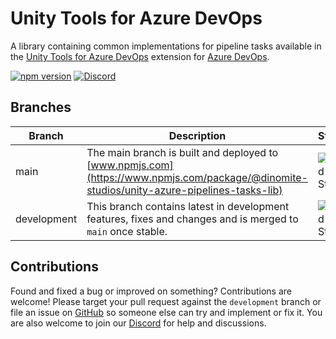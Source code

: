 # Unity Tools for Azure DevOps

A library containing common implementations for pipeline tasks available in the [Unity Tools for Azure DevOps](https://github.com/Dinomite-Studios/unity-azure-pipelines-tasks) extension for [Azure DevOps](https://azure.microsoft.com/en-us/services/devops/).

[![npm version](https://badge.fury.io/js/%40dinomite-studios%2Funity-azure-pipelines-tasks-lib.svg)](https://badge.fury.io/js/%40dinomite-studios%2Funity-azure-pipelines-tasks-lib)
[![Discord](https://img.shields.io/discord/541963006649696256.svg?label=&logo=discord&logoColor=ffffff&color=7389D8&labelColor=6A7EC2)](https://discord.gg/RpHSpxkEP6)

## Branches

| Branch      | Description                                                                                                                               | Status                                                                                                                                                         |
| ----------- | ----------------------------------------------------------------------------------------------------------------------------------------- | -------------------------------------------------------------------------------------------------------------------------------------------------------------- |
| main        | The main branch is built and deployed to [www.npmjs.com](https://www.npmjs.com/package/@dinomite-studios/unity-azure-pipelines-tasks-lib) | ![Build Status](https://dev.azure.com/dinomite/Unity%20Tools%20for%20Azure%20DevOps/_apis/build/status/unity-azure-pipelines-tasks-lib?branchName=main)        |
| development | This branch contains latest in development features, fixes and changes and is merged to `main` once stable.                               | ![Build Status](https://dev.azure.com/dinomite/Unity%20Tools%20for%20Azure%20DevOps/_apis/build/status/unity-azure-pipelines-tasks-lib?branchName=development) |

## Contributions

Found and fixed a bug or improved on something? Contributions are welcome! Please target your pull request against the `development` branch or file an issue on [GitHub](https://github.com/Dinomite-Studios/unity-azure-pipelines-tasks-lib/issues) so someone else can try and implement or fix it. You are also welcome to join our [Discord](https://discord.gg/RpHSpxkEP6) for help and discussions.